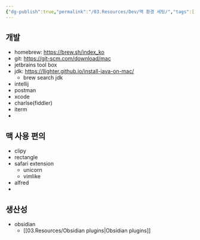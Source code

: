 ```yaml
---
{"dg-publish":true,"permalink":"/03.Resources/Dev/맥 환경 세팅/","tags":["setting","mac","dev"],"noteIcon":""}
---
```


## 개발
- homebrew: https://brew.sh/index_ko
- git: https://git-scm.com/download/mac
- jetbrains tool box
- jdk: https://llighter.github.io/install-java-on-mac/
	- brew search jdk
- intellij
- postman
- xcode
- charlse(fiddler)
- iterm
- 
## 맥 사용 편의
- clipy 
- rectangle
- safari extension
	- unicorn
	- vimlike
- alfred
- 
## 생산성
- obsidian
	- [[03.Resources/Obsidian plugins\|Obsidian plugins]]